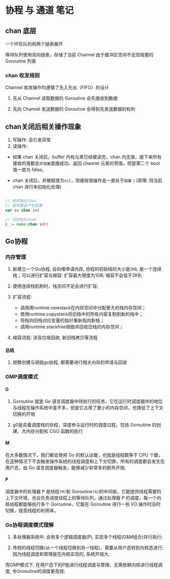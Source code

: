 # 协程 与 通道 笔记

## chan 底层

一个环形队列和两个链表展开

等待队列使用双向链表，存储了当前 Channel 由于缓冲区空间不足而阻塞的 Goroutine 列表

### chan 收发规则

Channel 收发操作均遵循了先入先出（FIFO）的设计

1. 先从 Channel 读取数据的 Goroutine 会先接收到数据

2. 先向 Channel 发送数据的 Goroutine 会得到先发送数据的权利

## chan关闭后相关操作现象

1. 写操作: 会引发异常
2. 读操作: 

- 如果 chan 关闭前，buffer 内有元素已经被读完，chan 内无值，接下来所有接收的值都会`非阻塞`直接成功，返回 channel 元素的零值，但是第二个 bool 值一直为 false。

- chan 关闭后，并被赋值为`nil`，则接收值操作会一直处于`阻塞`；(原理: 将当前chan 进行未初始化处理)

```go

// 未初始化chan
// 读写都会产生阻塞
var cc chan int

// 已初始化chan
c := make(chan int)

```

## Go协程

### 内存管理

1. 新建立一个Go协程, 会向堆申请内存, 协程的初始栈的大小是`2KB`, 是一个连续栈；可以进行扩容与缩容: 扩容最大限度为1GB; 缩容不会低于2KB;

2. 使用连续栈机制时，栈空间不足会进行扩容; 

3. 扩容流程: 
    - 调用用runtime.newstack在内存空间中分配更大的栈内存空间；
    - 使用runtime.copystack将旧栈中的所有内容复制到新的栈中；
    - 将指向旧栈对应变量的指针重新指向新栈；
    - 调用runtime.stackfree销毁并回收旧栈的内存空间；

4. 缩容流程: 涉及垃圾回收, 新旧栈拷贝等流程

#### 总结

1. 频繁创建与销毁go协程, 都需要进行相关内存的申请与回收

### GMP调度模式

#### G

1. Goroutine 就是 Go 语言调度器中待执行的任务，它在运行时调度器中的地位与线程在操作系统中差不多，但是它占用了更小的内存空间，也降低了上下文切换的开销

2. g0是具备调度栈的协程，深度参与运行时的调度过程，包括 Goroutine 的创建、大内存分配和 CGO 函数的执行

#### M

在大多数情况下，我们都会使用 Go 的默认设置，也就是线程数等于 CPU 个数，在这种情况下不会触发操作系统的线程调度和上下文切换，所有的调度都会发生在用户态，由 Go 语言调度器触发，能够减少非常多的额外开销;

#### P

调度器中的处理器 P 是线程`(M)`和 Goroutine`(G)`的中间层，它能提供线程需要的上下文环境，也会负责调度线程上的等待队列，通过处理器 P 的调度，每一个内核线程都能够执行多个 Goroutine，它能在 Goroutine 进行一些 I/O 操作时及时切换，提高线程的利用率。

### Go协程调度模式理解

1. 多处理器系统中, 会有多个逻辑调度器(P), 实现多个线程(G&M组合)并行执行;

2. 传统的线程切换(从一个线程切换到另一线程)，需要从用户态转到内核态进行; 因为线程调度和管理是在内核实现的, 系统开销大; 

而GMP模式下, 在用户态下的P能进行线程调度与管理，无需依赖内核进行线程调度, 令Goroutine的调度更高效;

